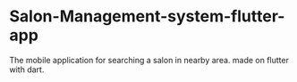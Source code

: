 # Salon-Management-system-flutter-app
The mobile application for searching a salon in nearby area. made on flutter with dart.
